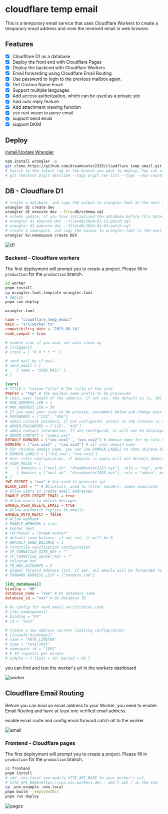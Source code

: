 # cloudflare temp email

This is a temporary email service that uses Cloudflare Workers to create a temporary email address and view the received email in web browser.

## Features

- [x] Cloudflare D1 as a database
- [x] Deploy the front end with Cloudflare Pages
- [x] Deploy the backend with Cloudflare Workers
- [x] Email forwarding using Cloudflare Email Routing
- [x] Use password to login to the previous mailbox again.
- [x] Get Custom Name Email
- [x] Support multiple languages
- [x] Add access authorization, which can be used as a private site
- [x] Add auto reply feature
- [x] Add attachment viewing function
- [x] use rust wasm to parse email
- [x] support send email
- [x] support DKIM

## Deploy

[Install/Update Wrangler](https://developers.cloudflare.com/workers/wrangler/install-and-update/)

```bash
npm install wrangler -g
git clone https://github.com/dreamhunter2333/cloudflare_temp_email.git
# Switch to the latest tag or the branch you want to deploy. You can also use the main branch directly.
# git checkout $(git describe --tags $(git rev-list --tags --max-count=1))
```

## DB - Cloudflare D1

```bash
# create a database, and copy the output to wrangler.toml in the next step
wrangler d1 create dev
wrangler d1 execute dev --file=db/schema.sql
# schema update, if you have initialized the database before this date, you can execute this command to update
# wrangler d1 execute dev --file=db/2024-01-13-patch.sql
# wrangler d1 execute dev --file=db/2024-04-03-patch.sql
# create a namespace, and copy the output to wrangler.toml in the next step
wrangler kv:namespace create DEV
```

![d1](/readme_assets/d1.png)

### Backend - Cloudflare workers

The first deployment will prompt you to create a project. Please fill in `production` for the `production` branch.

```bash
cd worker
pnpm install
cp wrangler.toml.template wrangler.toml
# deploy
pnpm run deploy
```

`wrangler.toml`

```toml
name = "cloudflare_temp_email"
main = "src/worker.ts"
compatibility_date = "2023-08-14"
node_compat = true

# enable cron if you want set auto clean up
# [triggers]
# crons = [ "0 0 * * *" ]

# send mail by cf mail
# send_email = [
#    { name = "SEND_MAIL" },
# ]

[vars]
# TITLE = "Custom Title" # The title of the site
PREFIX = "tmp" # The mailbox name prefix to be processed
# (min, max) length of the adderss, if not set, the default is (1, 30)
# MIN_ADDRESS_LEN = 1
# MAX_ADDRESS_LEN = 30
# If you want your site to be private, uncomment below and change your password
# PASSWORDS = ["123", "456"]
# admin console password, if not configured, access to the console is not allowed
# ADMIN_PASSWORDS = ["123", "456"]
# admin contact information. If not configured, it will not be displayed. Any string can be configured.
# ADMIN_CONTACT = "xx@xx.xxx"
DEFAULT_DOMAINS = ["xxx.xxx1" , "xxx.xxx2"] # domain name for no role users
DOMAINS = ["xxx.xxx1" , "xxx.xxx2"] # all your domain name
# For chinese domain name, you can use DOMAIN_LABELS to show chinese domain name
# DOMAIN_LABELS = ["中文.xxx", "xxx.xxx2"]
# User roles configuration, if domains is empty will use default_domains, if prefix is null will use default prefix, if prefix is empty string will not use prefix
# USER_ROLES = [
#    { domains = ["awsl.uk", "dreamhunter2333.xyz"], role = "vip", prefix = "vip" },
#    { domains = ["awsl.uk", "dreamhunter2333.xyz"], role = "admin", prefix = "" },
# ]
JWT_SECRET = "xxx" # Key used to generate jwt
BLACK_LIST = "" # Blacklist, used to filter senders, comma separated
# Allow users to create email addresses
ENABLE_USER_CREATE_EMAIL = true
# Allow users to delete messages
ENABLE_USER_DELETE_EMAIL = true
# Allow automatic replies to emails
ENABLE_AUTO_REPLY = false
# Allow webhook
# ENABLE_WEBHOOK = true
# Footer text
# COPYRIGHT = "Dream Hunter"
# default send balance, if not set, it will be 0
# DEFAULT_SEND_BALANCE = 1
# Turnstile verification configuration
# CF_TURNSTILE_SITE_KEY = ""
# CF_TURNSTILE_SECRET_KEY = ""
# telegram bot
# TG_MAX_ACCOUNTS = 5
# global forward address list, if set, all emails will be forwarded to these addresses
# FORWARD_ADDRESS_LIST = ["xxx@xxx.com"]

[[d1_databases]]
binding = "DB"
database_name = "xxx" # D1 database name
database_id = "xxx" # D1 database ID

# kv config for send email verification code
# [[kv_namespaces]]
# binding = "KV"
# id = "xxxx"

# Create a new address current limiting configuration
# [[unsafe.bindings]]
# name = "RATE_LIMITER"
# type = "ratelimit"
# namespace_id = "1001"
# # 10 requests per minute
# simple = { limit = 10, period = 60 }
```

you can find and test the worker's url in the  workers dashboard

![worker](/readme_assets/worker.png)

## Cloudflare Email Routing

Before you can bind an email address to your Worker, you need to enable Email Routing and have at least one verified email address.

enable email route and config email forward catch-all to the worker

![email](/readme_assets/email.png)

### Frontend - Cloudflare pages

The first deployment will prompt you to create a project. Please fill in `production` for the `production` branch.

```bash
cd frontend
pnpm install
# add .env.local and modify VITE_API_BASE to your worker's url
# VITE_API_BASE=https://xxx.xxx.workers.dev - don't put / in the end
cp .env.example .env.local
pnpm build --emptyOutDir
pnpm run deploy
```

![pages](/readme_assets/pages.png)
